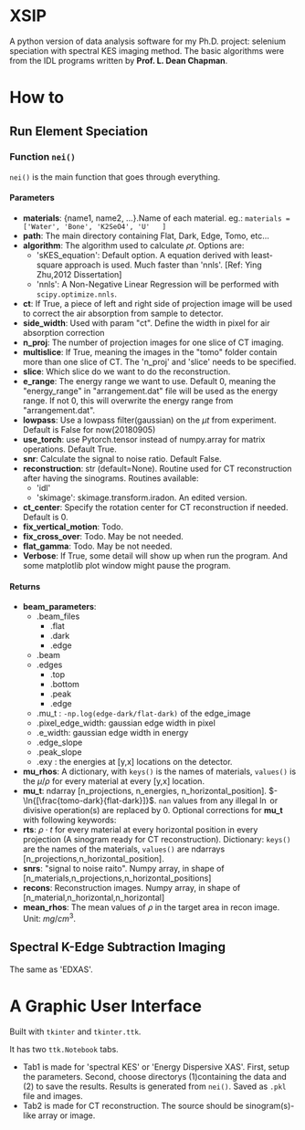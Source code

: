 # XSIP
A python version of data analysis software for my Ph.D. project: selenium speciation with spectral KES imaging method.
The basic algorithms were from the IDL programs written by **Prof. L. Dean Chapman**.

# How to

## Run Element Speciation

### Function `nei()`

`nei()` is the main function that goes through everything.

#### Parameters
- **materials**: {name1, name2, ...}.Name of each material. eg.: `materials = ['Water', 'Bone', 'K2SeO4', 'U'   ]` 
- **path**: The main directory containing Flat, Dark, Edge, Tomo, etc...
- **algorithm**: The algorithm used to calculate $\rho t$. Options are:
  - 'sKES_equation': Default option. A equation derived with least-square approach is used. Much faster than 'nnls'. [Ref: Ying Zhu,2012 Dissertation]
  - 'nnls': A Non-Negative Linear Regression will be performed with `scipy.optimize.nnls`.
- **ct**: If True, a piece of left and right side of projection image will be used to correct the air absorption from sample to detector.
- **side_width**: Used with param "ct". Define the width in pixel for air absorption correction
- **n_proj**: The number of projection images for one slice of CT imaging.
- **multislice**: If True, meaning the images in the "tomo" folder contain more than one slice of CT. The 'n_proj' and 'slice' needs to be specified.
- **slice**: Which slice do we want to do the reconstruction.
- **e_range**: The energy range we want to use. Default 0, meaning the "energy_range" in "arrangement.dat" file will be used as the energy range. If not 0, this will overwrite the energy range from "arrangement.dat".
- **lowpass**: Use a lowpass filter(gaussian) on the $\mu t$ from experiment. Default is False for now(20180905)
- **use_torch**: use Pytorch.tensor instead of numpy.array for matrix operations. Default True.
- **snr**: Calculate the signal to noise ratio. Default False.
- **reconstruction**: str (default=None). Routine used for CT reconstruction after having the sinograms. Routines available: 
    - 'idl'
    - 'skimage': skimage.transform.iradon. An edited version.
- **ct_center**: Specify the rotation center for CT reconstruction if needed. Default is 0.
- **fix_vertical_motion**: Todo.
- **fix_cross_over**: Todo. May be not needed.
- **flat_gamma**: Todo. May be not needed.
- **Verbose**: If True, some detail will show up when run the program. And some matplotlib plot window might pause the program.
#### Returns
- **beam_parameters**:
    - .beam_files
        - .flat
        - .dark
        - .edge
    - .beam
    - .edges
        - .top
        - .bottom
        - .peak
        - .edge
    - .mu_t : `-np.log(edge-dark/flat-dark)` of the edge_image
    - .pixel_edge_width: gaussian edge width in pixel
    - .e_width: gaussian edge width in energy
    - .edge_slope
    - .peak_slope
    - .exy : the energies at [y,x] locations on the detector.
- **mu_rhos**: A dictionary, with `keys()` is the names of materials, `values()` is the $\mu/\rho$ for every material at every [y,x] location.
- **mu_t**: ndarray [n_projections, n_energies, n_horizontal_position]. $-\ln{[\frac{tomo-dark}{flat-dark}]}$. `nan` values from any illegal $\ln$ or divisive operation(s) are replaced by 0. Optional corrections for **mu_t** with following keywords:
- **rts**: $\rho\cdot t$ for every material at every horizontal position in every projection (A sinogram ready for CT reconstruction). Dictionary: `keys()` are the names of the materials, `values()` are ndarrays [n_projections,n_horizontal_position].
- **snrs**: "signal to noise raito". Numpy array, in shape of [n_materials,n_projections,n_horizontal_positions]
- **recons**: Reconstruction images. Numpy array, in shape of [n_material,n_horizontal,n_horizontal]
- **mean_rhos**: The mean values of $\rho$ in the target area in recon image. Unit: $mg/cm^3$.


## Spectral K-Edge Subtraction Imaging

The same as 'EDXAS'.

# A Graphic User Interface

Built with `tkinter` and `tkinter.ttk`.

It has two `ttk.Notebook` tabs. 
- Tab1 is made for 'spectral KES' or 'Energy Dispersive XAS'. First, setup the parameters. Second, choose directorys (1)containing the data and (2) to save the results. Results is generated from `nei()`. Saved as `.pkl` file and images.
- Tab2 is made for CT reconstruction. The source should be sinogram(s)-like array or image. 
